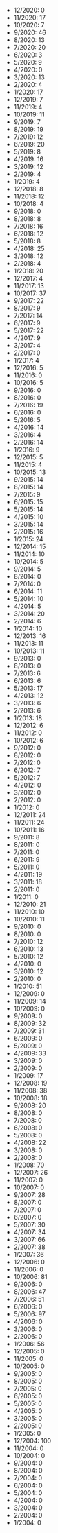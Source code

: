*  12/2020: 0
*  11/2020: 17
*  10/2020: 7
*  9/2020: 46
*  8/2020: 13
*  7/2020: 20
*  6/2020: 3
*  5/2020: 9
*  4/2020: 0
*  3/2020: 13
*  2/2020: 4
*  1/2020: 17
*  12/2019: 7
*  11/2019: 4
*  10/2019: 11
*  9/2019: 7
*  8/2019: 19
*  7/2019: 12
*  6/2019: 20
*  5/2019: 8
*  4/2019: 16
*  3/2019: 12
*  2/2019: 4
*  1/2019: 4
*  12/2018: 8
*  11/2018: 12
*  10/2018: 4
*  9/2018: 0
*  8/2018: 8
*  7/2018: 16
*  6/2018: 12
*  5/2018: 8
*  4/2018: 25
*  3/2018: 12
*  2/2018: 4
*  1/2018: 20
*  12/2017: 4
*  11/2017: 13
*  10/2017: 37
*  9/2017: 22
*  8/2017: 9
*  7/2017: 14
*  6/2017: 9
*  5/2017: 22
*  4/2017: 9
*  3/2017: 4
*  2/2017: 0
*  1/2017: 4
*  12/2016: 5
*  11/2016: 0
*  10/2016: 5
*  9/2016: 0
*  8/2016: 0
*  7/2016: 19
*  6/2016: 0
*  5/2016: 5
*  4/2016: 14
*  3/2016: 4
*  2/2016: 14
*  1/2016: 9
*  12/2015: 5
*  11/2015: 4
*  10/2015: 13
*  9/2015: 14
*  8/2015: 14
*  7/2015: 9
*  6/2015: 15
*  5/2015: 14
*  4/2015: 10
*  3/2015: 14
*  2/2015: 16
*  1/2015: 24
*  12/2014: 15
*  11/2014: 10
*  10/2014: 5
*  9/2014: 5
*  8/2014: 0
*  7/2014: 0
*  6/2014: 11
*  5/2014: 10
*  4/2014: 5
*  3/2014: 20
*  2/2014: 6
*  1/2014: 10
*  12/2013: 16
*  11/2013: 11
*  10/2013: 11
*  9/2013: 0
*  8/2013: 0
*  7/2013: 6
*  6/2013: 6
*  5/2013: 17
*  4/2013: 12
*  3/2013: 6
*  2/2013: 6
*  1/2013: 18
*  12/2012: 6
*  11/2012: 0
*  10/2012: 6
*  9/2012: 0
*  8/2012: 0
*  7/2012: 0
*  6/2012: 7
*  5/2012: 7
*  4/2012: 0
*  3/2012: 0
*  2/2012: 0
*  1/2012: 0
*  12/2011: 24
*  11/2011: 24
*  10/2011: 16
*  9/2011: 8
*  8/2011: 0
*  7/2011: 0
*  6/2011: 9
*  5/2011: 0
*  4/2011: 19
*  3/2011: 18
*  2/2011: 0
*  1/2011: 0
*  12/2010: 21
*  11/2010: 10
*  10/2010: 11
*  9/2010: 0
*  8/2010: 0
*  7/2010: 12
*  6/2010: 13
*  5/2010: 12
*  4/2010: 0
*  3/2010: 12
*  2/2010: 0
*  1/2010: 51
*  12/2009: 0
*  11/2009: 14
*  10/2009: 0
*  9/2009: 0
*  8/2009: 32
*  7/2009: 31
*  6/2009: 0
*  5/2009: 0
*  4/2009: 33
*  3/2009: 0
*  2/2009: 0
*  1/2009: 17
*  12/2008: 19
*  11/2008: 38
*  10/2008: 18
*  9/2008: 20
*  8/2008: 0
*  7/2008: 0
*  6/2008: 0
*  5/2008: 0
*  4/2008: 22
*  3/2008: 0
*  2/2008: 0
*  1/2008: 70
*  12/2007: 26
*  11/2007: 0
*  10/2007: 0
*  9/2007: 28
*  8/2007: 0
*  7/2007: 0
*  6/2007: 0
*  5/2007: 30
*  4/2007: 34
*  3/2007: 66
*  2/2007: 38
*  1/2007: 36
*  12/2006: 0
*  11/2006: 0
*  10/2006: 81
*  9/2006: 0
*  8/2006: 47
*  7/2006: 51
*  6/2006: 0
*  5/2006: 97
*  4/2006: 0
*  3/2006: 0
*  2/2006: 0
*  1/2006: 56
*  12/2005: 0
*  11/2005: 0
*  10/2005: 0
*  9/2005: 0
*  8/2005: 0
*  7/2005: 0
*  6/2005: 0
*  5/2005: 0
*  4/2005: 0
*  3/2005: 0
*  2/2005: 0
*  1/2005: 0
*  12/2004: 100
*  11/2004: 0
*  10/2004: 0
*  9/2004: 0
*  8/2004: 0
*  7/2004: 0
*  6/2004: 0
*  5/2004: 0
*  4/2004: 0
*  3/2004: 0
*  2/2004: 0
*  1/2004: 0